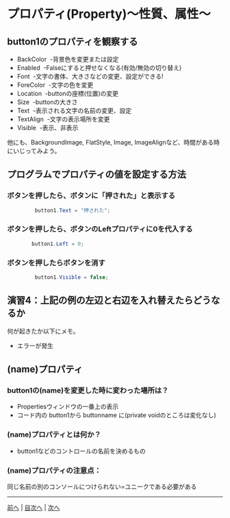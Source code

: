 # プロパティ(Property)～性質、属性～

## button1のプロパティを観察する

- BackColor
  -背景色を変更または設定
- Enabled
  -Falseにすると押せなくなる(有効/無効の切り替え)
- Font
  -文字の書体、大きさなどの変更、設定ができる!
- ForeColor
  -文字の色を変更
- Location
  -buttonの座標(位置)の変更
- Size
  -buttonの大きさ
- Text
  -表示される文字の名前の変更、設定
- TextAlign
  -文字の表示場所を変更
- Visible
  -表示、非表示

他にも、BackgroundImage, FlatStyle, Image, ImageAlignなど、時間がある時にいじってみよう。

## プログラムでプロパティの値を設定する方法
### ボタンを押したら、ボタンに「押された」と表示する

```cs
         button1.Text = "押された";
```

### ボタンを押したら、ボタンのLeftプロパティに0を代入する

```cs
        button1.Left = 0;
```

### ボタンを押したらボタンを消す

```cs
         button1.Visible = false;
```

## 演習4：上記の例の左辺と右辺を入れ替えたらどうなるか
何が起きたか以下にメモ。

- エラーが発生

## (name)プロパティ
### button1の(name)を変更した時に変わった場所は？
- Propertiesウィンドウの一番上の表示
- コード内の button1から buttonname に(private voidのところは変化なし)

### (name)プロパティとは何か？
- button1などのコントロールの名前を決めるもの

### (name)プロパティの注意点：
同じ名前の別のコンソールにつけられない=ユニークである必要がある

---

[前へ](03.md) | [目次へ](README.md#%E7%9B%AE%E6%AC%A1) | [次へ](05.md)
